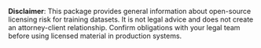 ﻿**Disclaimer**: This package provides general information about open-source licensing risk for training datasets. 
It is not legal advice and does not create an attorney-client relationship. 
Confirm obligations with your legal team before using licensed material in production systems.
